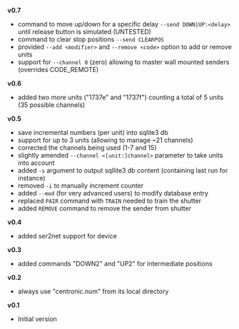 **v0.7**

- command to move up/down for a specific delay `--send DOWN|UP:<delay>` until release button is simulated (UNTESTED)
- command to clear stop positions `--send CLEARPOS`
- provided `--add <modifier>` and `--remove <code>` option to add or remove units
- support for `--channel 0` (zero) allowing to master wall mounted senders (overrides CODE_REMOTE)

**v0.6**

- added two more units ("1737e" and "1737f") counting a total of 5 units (35 possible channels)

**v0.5**

- save incremental numbers (per unit) into sqlite3 db
- support for up to 3 units (allowing to manage ~21 channels)
- corrected the channels being used (1-7 and 15)
- slightly amended `--channel <[unit:]channel>` parameter to take units into account
- added `-s` argument to output sqllite3 db content (containing last run for instance)
- removed `-i` to manually increment counter
- added `--mod` (for very advanced users) to modify database entry
- replaced `PAIR` command with `TRAIN` needed to train the shutter
- added `REMOVE` command to remove the sender from shutter

**v0.4**

- added ser2net support for device

**v0.3**

- added commands "DOWN2" and "UP2" for intermediate positions

**v0.2**

- always use "centronic.num" from its local directory

**v0.1**

- Initial version
